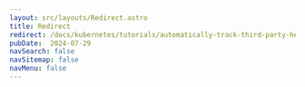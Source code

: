 ```yaml
---
layout: src/layouts/Redirect.astro
title: Redirect
redirect: /docs/kubernetes/tutorials/automatically-track-third-party-helm-charts
pubDate:  2024-07-29
navSearch: false
navSitemap: false
navMenu: false
---
```

